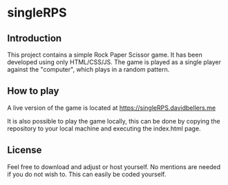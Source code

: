# singleRPS

## Introduction

This project contains a simple Rock Paper Scissor game. It has been developed using only HTML/CSS/JS. 
The game is played as a single player against the "computer", which plays in a random pattern. 

## How to play

A live version of the game is located at https://singleRPS.davidbellers.me 

It is also possible to play the game locally, this can be done by copying the repository to your local machine and executing the index.html page. 

## License

Feel free to download and adjust or host yourself. No mentions are needed if you do not wish to. 
This can easily be coded yourself.
